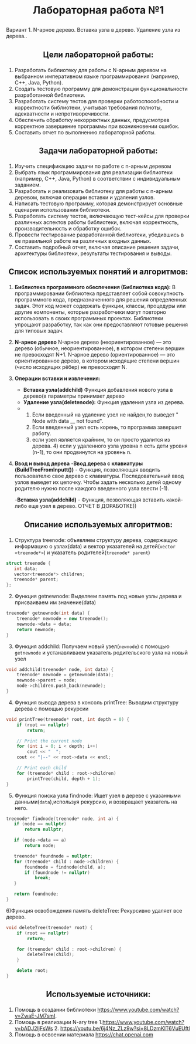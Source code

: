 # <p align="center">Лабораторная работа №1</p>

Вариант 1. N-арное дерево. Вставка узла в дерево. Удаление узла из дерева..

## <p align="center">Цели лабораторной работы:</p>
1. Разработать библиотеку для работы с  N-арным деревом на выбранном императивном языке программирования (например, C++, Java, Python).
2. Создать тестовую программу для демонстрации функциональности разработанной библиотеки.
3. Разработать систему тестов для проверки работоспособности и корректности библиотеки, учитывая требования полноты, адекватности и непротиворечивости.
4. Обеспечить обработку некорректных данных, предусмотрев корректное завершение программы при возникновении ошибок.
5. Составить отчет по выполнению лабораторной работы.
   
## <p align="center">Задачи лабораторной работы:</p>
1. Изучить спецификацию задачи по работе с n-арным деревом
2. Выбрать язык программирования для реализации библиотеки (например, C++, Java, Python) в соответствии с индивидуальным заданием.
3. Разработать и реализовать библиотеку для работы с n-арным деревом, включая операции вставки и удаления узлов.
4. Написать тестовую программу, которая демонстрирует основные сценарии использования библиотеки.
5. Разработать систему тестов, включающую тест-кейсы для проверки различных аспектов работы библиотеки, включая корректность, производительность и обработку ошибок.
6. Провести тестирование разработанной библиотеки, убедившись в ее правильной работе на различных входных данных.
7. Составить подробный отчет, включая описание решения задачи, архитектуры библиотеки, результаты тестирования и выводы.

## <p align="center">Список используемых понятий и алгоритмов:</p>
1. **Библиотека программного обеспечения (Библиотека кода):**
В программировании библиотека представляет собой совокупность программного кода, предназначенного для решения определенных задач. Этот код может содержать функции, классы, процедуры или другие компоненты, которые разработчики могут повторно использовать в своих программных проектах. Библиотеки упрощают разработку, так как они предоставляют готовые решения для типовых задач.

2. **N-арное дерево**
   N-арное дерево (неориентированное) — это дерево (обычное, неориентированное), в котором степени вершин не превосходят N+1.
   N-арное дерево (ориентированное) — это ориентированное дерево, в котором исходящие степени вершин (число исходящих рёбер) не превосходят N.
  
3. **Операции вставки и извлечения:**
   - **Вставка узла(addchild)** Функция добавления нового узла в дерево(в параметры принимает дерево
   - **Удаление узла(deletenode):** Функция удаления узла из дерева.
   - 1) Если введенный на удаление узел не найден,то выведет " Node with data __ not found".
     2) Если введенный узел есть корень, то программа завершит работу.
     3) если узел является крайним, то он просто удалится из дерева. 4) если у удаленного узла уровна n есть дети уровня (n-1), то они продвинутся на уровень n.
4. **Ввод и вывод дерева**
   -**Ввод дерева с клавиатуры (BuildTreeFromInputt())** - Функция, позволяющая вводить пользователю свое дерево с клавиатуры. Последовательный ввод узлов выведет их цепочку. Чтобы задать несколько детей одному родителю нужно после каждого  введенного узла ввести (-1).
   
   -**Вставка узла(addchild)** - Функция, позволяющая вставить какой-либо еще узел в дерево.
   ОТЧЕТ В ДОРАБОТКЕ))




## <p align="center">Описание используемых алгоритмов:</p>
1) Структура treenode: объявляем структуру дерева, содержащую информацию о узлах(data) и вектор указателей на детей(`vector <treenode*>`) и  указатель родителей(`treenode* parent`)
 ```cpp
struct treenode {
    int data;
    vector<treenode*> children;
    treenode* parent;
};
```
2) Функция getnewnode: Выделяем память под новые узлы дерева и присваиваем им значение(data)
```cpp
treenode* getnewnode(int data) {
    treenode* newnode = new treenode();
    newnode->data = data;
    return newnode;
}
```
3) Функция addchild:  Получаем новый узел(`newnode`) с помощью `getnewnode` и устанавливаем указатель родительского узла на новый узел
```cpp
void addchild(treenode* node, int data) {
    treenode* newnode = getnewnode(data);
    newnode->parent = node;
    node->children.push_back(newnode);
}
```
4) Функция вывода дерева в консоль printTree: Выводим структуру дерева с помощью рекурсии
```cpp
void printTree(treenode* root, int depth = 0) {
    if (root == nullptr)
        return;

    // Print the current node
    for (int i = 0; i < depth; i++)
        cout << "  ";
    cout << "|--" << root->data << endl;

    // Print each child
    for (treenode* child : root->children)
        printTree(child, depth + 1);
}
```
5) Функция поиска узла findnode: Ищет узел в дереве с указанными данными(`data`),используя рекурсию, и возвращает указатель на него.
 ```cpp
treenode* findnode(treenode* node, int a) {
    if (node == nullptr)
        return nullptr;

    if (node->data == a)
        return node;

    treenode* foundnode = nullptr;
    for (treenode* child : node->children) {
        foundnode = findnode(child, a);
        if (foundnode != nullptr)
            break;
    }

    return foundnode;
}
```
6)Функция освобождения память deleteTree: Рекурсивно удаляет все дерево.
```cpp
void deleteTree(treenode* root) {
    if (root == nullptr)
        return;

    for (treenode* child : root->children) {
        deleteTree(child);
    }

    delete root;
}
```


## <p align="center">Используемые источники:</p>
1) Помощь в создании библиотеки https://www.youtube.com/watch?v=ZwaE-JM7smI.
2) Помощь в реализации N-ary tree 1.https://www.youtube.com/watch?v=bADJ2IjFsWs 2. https://youtu.be/6j4Nz_ZLz9w?si=8LDzmKlT6VuEUftl
3) Помощь в освоении материала https://chat.openai.com
